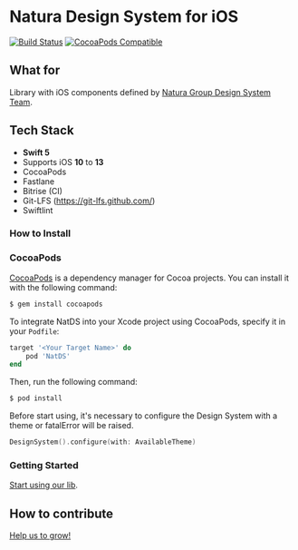# Natura Design System for iOS

[![Build Status](https://app.bitrise.io/app/38848108b04aa71a/status.svg?token=KeP02isBtn73sdE7KEZO4w&branch=master)](https://app.bitrise.io/app/38848108b04aa71a)
[![CocoaPods Compatible](https://img.shields.io/cocoapods/v/NatDS.svg)](https://img.shields.io/cocoapods/v/NatDS.svg)


## What for

Library with iOS components defined by [Natura Group Design System Team](https://zeroheight.com/08f80f4e1/p/335165-natds--natura-design-system).


## Tech Stack

- __Swift 5__
- Supports iOS __10__ to __13__
- CocoaPods
- Fastlane
- Bitrise (CI)
- Git-LFS (https://git-lfs.github.com/)
- Swiftlint

### How to Install

### CocoaPods

[CocoaPods](http://cocoapods.org) is a dependency manager for Cocoa projects. You can install it with the following command:

```bash
$ gem install cocoapods
```

To integrate NatDS into your Xcode project using CocoaPods, specify it in your `Podfile`:

```ruby
target '<Your Target Name>' do
    pod 'NatDS'
end
```

Then, run the following command:

```bash
$ pod install
```

Before start using, it's necessary to configure the Design System with a theme or fatalError will be raised.

```swift
DesignSystem().configure(with: AvailableTheme)
```

### Getting Started

[Start using our lib](docs/getting-started.md).

## How to contribute

[Help us to grow!](docs/how-to-contribute.md)
